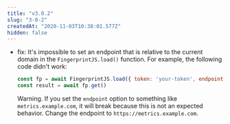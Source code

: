 ```yaml
---
title: "v3.0.2"
slug: "3-0-2"
createdAt: "2020-11-03T10:38:01.577Z"
hidden: false
---
```

- fix: It's impossible to set an endpoint that is relative to the current domain in the `FingerprintJS.load()` function. For example, the following code didn't work:

    ```js
    const fp = await FingerprintJS.load({ token: 'your-token', endpoint: '/metrics' })
    const result = await fp.get()
    ```
    Warning. If you set the `endpoint` option to something like `metrics.example.com`, it will break because this is not an expected behavior. Change the endpoint to `https://metrics.example.com`.